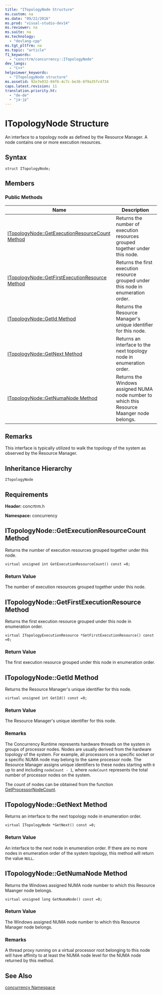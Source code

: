 ```yaml
---
title: "ITopologyNode Structure"
ms.custom: na
ms.date: "09/22/2016"
ms.prod: "visual-studio-dev14"
ms.reviewer: na
ms.suite: na
ms.technology: 
  - "devlang-cpp"
ms.tgt_pltfrm: na
ms.topic: "article"
f1_keywords: 
  - "concrtrm/concurrency::ITopologyNode"
dev_langs: 
  - "C++"
helpviewer_keywords: 
  - "ITopologyNode structure"
ms.assetid: 92e7e032-04f6-4c7c-be36-8f9a35fc4734
caps.latest.revision: 11
translation.priority.ht: 
  - "de-de"
  - "ja-jp"
---
```

# ITopologyNode Structure
An interface to a topology node as defined by the Resource Manager. A node contains one or more execution resources.  
  
## Syntax  
  
```  
struct ITopologyNode;  
```  
  
## Members  
  
### Public Methods  
  
|Name|Description|  
|----------|-----------------|  
|[ITopologyNode::GetExecutionResourceCount Method](#itopologynode__getexecutionresourcecount_method)|Returns the number of execution resources grouped together under this node.|  
|[ITopologyNode::GetFirstExecutionResource Method](#itopologynode__getfirstexecutionresource_method)|Returns the first execution resource grouped under this node in enumeration order.|  
|[ITopologyNode::GetId Method](#itopologynode__getid_method)|Returns the Resource Manager's unique identifier for this node.|  
|[ITopologyNode::GetNext Method](#itopologynode__getnext_method)|Returns an interface to the next topology node in enumeration order.|  
|[ITopologyNode::GetNumaNode Method](#itopologynode__getnumanode_method)|Returns the Windows assigned NUMA node number to which this Resource Maanger node belongs.|  
  
## Remarks  
 This interface is typically utilized to walk the topology of the system as observed by the Resource Manager.  
  
## Inheritance Hierarchy  
 `ITopologyNode`  
  
## Requirements  
 **Header:** concrtrm.h  
  
 **Namespace:** concurrency  
  
##  <a name="itopologynode__getexecutionresourcecount_method"></a>  ITopologyNode::GetExecutionResourceCount Method  
 Returns the number of execution resources grouped together under this node.  
  
```  
virtual unsigned int GetExecutionResourceCount() const =0;  
```  
  
### Return Value  
 The number of execution resources grouped together under this node.  
  
##  <a name="itopologynode__getfirstexecutionresource_method"></a>  ITopologyNode::GetFirstExecutionResource Method  
 Returns the first execution resource grouped under this node in enumeration order.  
  
```  
virtual ITopologyExecutionResource *GetFirstExecutionResource() const =0;  
```  
  
### Return Value  
 The first execution resource grouped under this node in enumeration order.  
  
##  <a name="itopologynode__getid_method"></a>  ITopologyNode::GetId Method  
 Returns the Resource Manager's unique identifier for this node.  
  
```  
virtual unsigned int GetId() const =0;  
```  
  
### Return Value  
 The Resource Manager's unique identifier for this node.  
  
### Remarks  
 The Concurrency Runtime represents hardware threads on the system in groups of processor nodes. Nodes are usually derived from the hardware topology of the system. For example, all processors on a specific socket or a specific NUMA node may belong to the same processor node. The Resource Manager assigns unique identifiers to these nodes starting with                         `0` up to and including                         `nodeCount - 1`, where                         `nodeCount` represents the total number of processor nodes on the system.  
  
 The count of nodes can be obtained from the function                         [GetProcessorNodeCount](concurrency_namespace_Functions).  
  
##  <a name="itopologynode__getnext_method"></a>  ITopologyNode::GetNext Method  
 Returns an interface to the next topology node in enumeration order.  
  
```  
virtual ITopologyNode *GetNext() const =0;  
```  
  
### Return Value  
 An interface to the next node in enumeration order. If there are no more nodes in enumeration order of the system topology, this method will return the value                         `NULL`.  
  
##  <a name="itopologynode__getnumanode_method"></a>  ITopologyNode::GetNumaNode Method  
 Returns the Windows assigned NUMA node number to which this Resource Maanger node belongs.  
  
```  
virtual unsigned long GetNumaNode() const =0;  
```  
  
### Return Value  
 The Windows assigned NUMA node number to which this Resource Manager node belongs.  
  
### Remarks  
 A thread proxy running on a virtual processor root belonging to this node will have affinity to at least the NUMA node level for the NUMA node returned by this method.  
  
## See Also  
 [concurrency Namespace](../VS_csharp/concurrency-namespace.md)